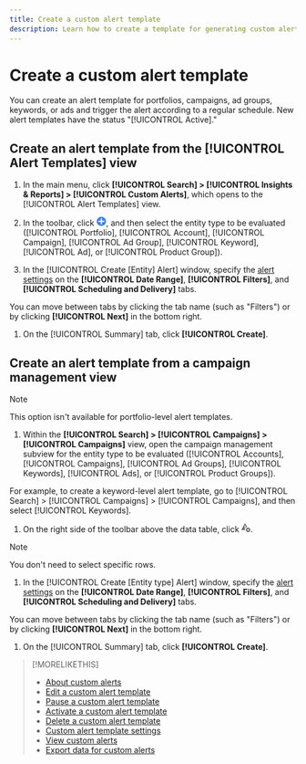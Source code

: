 ```yaml
---
title: Create a custom alert template
description: Learn how to create a template for generating custom alerts. 
---
```

# Create a custom alert template

You can create an alert template for portfolios, campaigns, ad groups, keywords, or ads and trigger the alert according to a regular schedule. New alert templates have the status "[!UICONTROL Active]."

## Create an alert template from the [!UICONTROL Alert Templates] view

1.  In the main menu, click **[!UICONTROL Search] > [!UICONTROL Insights & Reports] > [!UICONTROL Custom Alerts]**, which opens to the [!UICONTROL Alert Templates] view.

1.  In the toolbar, click ![Create](/help/search-social-commerce/assets/add.png "Create"), and then select the entity type to be evaluated ([!UICONTROL Portfolio], [!UICONTROL Account], [!UICONTROL Campaign], [!UICONTROL Ad Group], [!UICONTROL Keyword], [!UICONTROL Ad], or [!UICONTROL Product Group]).

1.  In the [!UICONTROL Create \[Entity\] Alert] window, specify the [alert settings](alert-template-settings.md) on the **[!UICONTROL Date Range]**, **[!UICONTROL Filters]**, and **[!UICONTROL Scheduling and Delivery]** tabs.

   You can move between tabs by clicking the tab name (such as "Filters") or by clicking **[!UICONTROL Next]** in the bottom right.

1.  On the [!UICONTROL Summary] tab, click **[!UICONTROL Create]**.

## Create an alert template from a campaign management view

>[!NOTE]
>
>This option isn't available for portfolio-level alert templates.

1.  Within the **[!UICONTROL Search] > [!UICONTROL Campaigns] > [!UICONTROL Campaigns]** view, open the campaign management subview for the entity type to be evaluated ([!UICONTROL Accounts], [!UICONTROL Campaigns], [!UICONTROL Ad Groups], [!UICONTROL Keywords], [!UICONTROL Ads], or [!UICONTROL Product Groups]).
    
   For example, to create a keyword-level alert template, go to [!UICONTROL Search] > [!UICONTROL Campaigns] > [!UICONTROL Campaigns], and then select [!UICONTROL Keywords].

1.  On the right side of the toolbar above the data table, click ![Create Alert](/help/search-social-commerce/assets/add-alert.png "Create Alert").

   >[!NOTE]
   >
   >You don't need to select specific rows.

1.  In the [!UICONTROL Create \[Entity type\] Alert] window, specify the [alert settings](alert-template-settings.md) on the **[!UICONTROL Date Range]**, **[!UICONTROL Filters]**, and **[!UICONTROL Scheduling and Delivery]** tabs.

   You can move between tabs by clicking the tab name (such as "Filters") or by clicking **[!UICONTROL Next]** in the bottom right.

1.  On the [!UICONTROL Summary] tab, click **[!UICONTROL Create]**.

>[!MORELIKETHIS]
>
>* [About custom alerts](alert-about.md)
>* [Edit a custom alert template](alert-template-edit.md)
>* [Pause a custom alert template](alert-template-pause.md)
>* [Activate a custom alert template](alert-template-activate.md)
>* [Delete a custom alert template](alert-template-delete.md)
>* [Custom alert template settings](alert-template-settings.md)
>* [View custom alerts](alert-view.md)
>* [Export data for custom alerts](alert-export-data.md)
